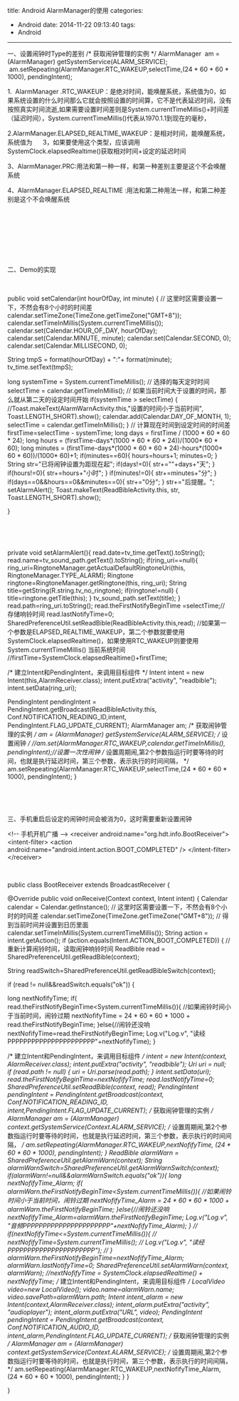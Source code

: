 title: Android  AlarmManager的使用
categories:
  - Android
date: 2014-11-22 09:13:40
tags:
  - Android
---

一、设置闹钟时Type的差别
/* 获取闹钟管理的实例 */
AlarmManager  am = (AlarmManager) getSystemService(ALARM_SERVICE);   am.setRepeating(AlarmManager.RTC_WAKEUP,selectTime,(24 * 60 * 60 * 1000), pendingIntent);

1.  AlarmManager .RTC_WAKEUP：是绝对时间，能唤醒系统，系统值为0，如果系统设置的什么时间那么它就会按照设置的时间算，它不是代表延迟时间，没有按照真实时间流逝,如果需要设置时间差则是System.currentTimeMillis()+时间差（延迟时间），System.currentTimeMillis()代表从1970.1.1到现在的毫秒，

2.AlarmManager.ELAPSED_REALTIME_WAKEUP：是相对时间，能唤醒系统，系统值为      3，如果要使用这个类型，应该调用SystemClock.elapsedRealtime()获取相对时间+设定的延迟时间

3、AlarmManager.PRC:用法和第一种一样，和第一种差别主要是这个不会唤醒系统

4、AlarmManager.ELAPSED_REALTIME :用法和第二种用法一样，和第二种差别是这个不会唤醒系统

&nbsp;

&nbsp;

&nbsp;

&nbsp;

二、Demo的实现

&nbsp;

public void setCalendar(int hourOfDay, int minute) {
// 这里时区需要设置一下，不然会有8个小时的时间差
calendar.setTimeZone(TimeZone.getTimeZone("GMT+8"));
calendar.setTimeInMillis(System.currentTimeMillis());
calendar.set(Calendar.HOUR_OF_DAY, hourOfDay);
calendar.set(Calendar.MINUTE, minute);
calendar.set(Calendar.SECOND, 0);
calendar.set(Calendar.MILLISECOND, 0);

String tmpS = format(hourOfDay) + ":"+ format(minute);
tv_time.setText(tmpS);

long systemTime = System.currentTimeMillis();
// 选择的每天定时时间
selectTime = calendar.getTimeInMillis();
// 如果当前时间大于设置的时间，那么就从第二天的设定时间开始
if(systemTime &gt; selectTime) {
//Toast.makeText(AlarmWarnActivity.this,"设置的时间小于当前时间", Toast.LENGTH_SHORT).show();
calendar.add(Calendar.DAY_OF_MONTH, 1);
selectTime = calendar.getTimeInMillis();
}
// 计算现在时间到设定时间的时间差
firstTime=selectTime - systemTime;
long days = firstTime / (1000 * 60 * 60 * 24);
long hours = (firstTime-days*(1000 * 60 * 60 * 24))/(1000* 60 * 60);
long minutes = (firstTime-days*(1000 * 60 * 60 * 24)-hours*(1000* 60 * 60))/(1000* 60)+1;
if(minutes==60){
hours=hours+1;
minutes=0;
}
String str="已将闹钟设置为距现在起";
if(days!=0){
str+=""+days+"天";
}
if(hours!=0){
str+=hours+"小时";
}
if(minutes!=0){
str+=minutes+"分";
}
if(days==0&amp;&amp;hours==0&amp;&amp;minutes==0){
str+="0分";
}
str+="后提醒。";
setAlarmAlert();
Toast.makeText(ReadBibleActivity.this, str, Toast.LENGTH_SHORT).show();

}

&nbsp;

&nbsp;

private void setAlarmAlert(){
read.date=tv_time.getText().toString();
read.name=tv_sound_path.getText().toString();
if(ring_uri==null){
ring_uri=RingtoneManager.getActualDefaultRingtoneUri(this, RingtoneManager.TYPE_ALARM);
Ringtone ringtone=RingtoneManager.getRingtone(this, ring_uri);
String title=getString(R.string.tv_no_ringtone);
if(ringtone!=null)
{
title=ringtone.getTitle(this);
}
tv_sound_path.setText(title);
}
read.path=ring_uri.toString();
read.theFirstNotifyBeginTime =selectTime;// 存储响铃时间
read.lastNotifyTime=0;
SharedPreferenceUtil.setReadBible(ReadBibleActivity.this,read);
//如果第一个参数是ELAPSED_REALTIME_WAKEUP，第二个参数就要使用SystemClock.elapsedRealtime()，如果使用RTC_WAKEUP则要使用System.currentTimeMillis() 当前系统时间
//firstTime=SystemClock.elapsedRealtime()+firstTime;

/* 建立Intent和PendingIntent，来调用目标组件 */
Intent intent = new Intent(this,AlarmReceiver.class);
intent.putExtra("activity", "readbible");
intent.setData(ring_uri);

PendingIntent pendingIntent = PendingIntent.getBroadcast(ReadBibleActivity.this, Conf.NOTIFICATION_READING_ID,intent, PendingIntent.FLAG_UPDATE_CURRENT);
AlarmManager am;
/* 获取闹钟管理的实例 */
am = (AlarmManager) getSystemService(ALARM_SERVICE);
/* 设置闹钟 */
//am.set(AlarmManager.RTC_WAKEUP,calendar.getTimeInMillis(), pendingIntent);//设置一次性闹钟
/* 设置周期闹,第2个参数指运行时要等待的时间，也就是执行延迟时间，第三个参数，表示执行的时间间隔， */
am.setRepeating(AlarmManager.RTC_WAKEUP,selectTime,(24 * 60 * 60 * 1000), pendingIntent);
}

&nbsp;

&nbsp;

三、手机重启后设定的闹钟时间会被消为0，这时需要重新设置闹钟

&lt;!-- 手机开机广播 --&gt;
&lt;receiver android:name="org.hdt.info.BootReceiver"&gt;
&lt;intent-filter&gt;
&lt;action android:name="android.intent.action.BOOT_COMPLETED" /&gt;
&lt;/intent-filter&gt;
&lt;/receiver&gt;

&nbsp;

public class BootReceiver extends BroadcastReceiver {

@Override
public void onReceive(Context context, Intent intent) {
Calendar calendar = Calendar.getInstance();
// 这里时区需要设置一下，不然会有8个小时的时间差
calendar.setTimeZone(TimeZone.getTimeZone("GMT+8"));
// 得到当前时间并设置到日历里面
calendar.setTimeInMillis(System.currentTimeMillis());
String action = intent.getAction();
if (action.equals(Intent.ACTION_BOOT_COMPLETED)) {
// 重新计算闹铃时间，读取闹钟响铃时间
ReadBible read = SharedPreferenceUtil.getReadBible(context);

String readSwitch=SharedPreferenceUtil.getReadBibleSwitch(context);

if (read != null&amp;&amp;readSwitch.equals("ok")) {

long nextNofifyTime;
if( read.theFirstNotifyBeginTime&lt;System.currentTimeMillis()){ //如果闹铃时间小于当前时间，闹铃过期
nextNofifyTime = 24 * 60 * 60 * 1000 + read.theFirstNotifyBeginTime;
}else{//闹铃还没响
nextNofifyTime=read.theFirstNotifyBeginTime;
Log.v("Log.v", "读经PPPPPPPPPPPPPPPPPPPPPP"+nextNofifyTime);
}

/* 建立Intent和PendingIntent，来调用目标组件 */
intent = new Intent(context, AlarmReceiver.class);
intent.putExtra("activity", "readbible");
Uri uri = null;
if (read.path != null) {
uri = Uri.parse(read.path);
}
intent.setData(uri);
read.theFirstNotifyBeginTime=nextNofifyTime;
read.lastNotifyTime=0;
SharedPreferenceUtil.setReadBible(context, read);
PendingIntent pendingIntent = PendingIntent.getBroadcast(context, Conf.NOTIFICATION_READING_ID, intent,PendingIntent.FLAG_UPDATE_CURRENT);
/* 获取闹钟管理的实例 */
AlarmManager am = (AlarmManager) context.getSystemService(Context.ALARM_SERVICE);
/* 设置周期闹,第2个参数指运行时要等待的时间，也就是执行延迟时间，第三个参数，表示执行的时间间隔， */
am.setRepeating(AlarmManager.RTC_WAKEUP,nextNofifyTime, (24 * 60 * 60 * 1000), pendingIntent);
}
ReadBible alarmWarn = SharedPreferenceUtil.getAlarmWarn(context);
String alarmWarnSwitch=SharedPreferenceUtil.getAlarmWarnSwitch(context);
if(alarmWarn!=null&amp;&amp;alarmWarnSwitch.equals("ok")){
long nextNofifyTime_Alarm;
if( alarmWarn.theFirstNotifyBeginTime&lt;System.currentTimeMillis()){ //如果闹铃时间小于当前时间，闹铃过期
nextNofifyTime_Alarm = 24 * 60 * 60 * 1000 + alarmWarn.theFirstNotifyBeginTime;
}else{//闹铃还没响
nextNofifyTime_Alarm=alarmWarn.theFirstNotifyBeginTime;
Log.v("Log.v", "音频PPPPPPPPPPPPPPPPPPPPPP"+nextNofifyTime_Alarm);
}
// if(nextNofifyTime&lt;=System.currentTimeMillis()){
// nextNofifyTime=System.currentTimeMillis();
// Log.v("Log.v", "读经PPPPPPPPPPPPPPPPPPPPPP");
// }
alarmWarn.theFirstNotifyBeginTime=nextNofifyTime_Alarm;
alarmWarn.lastNotifyTime=0;
SharedPreferenceUtil.setAlarmWarn(context, alarmWarn);
//nextNofifyTime = SystemClock.elapsedRealtime() + nextNofifyTime;
/* 建立Intent和PendingIntent，来调用目标组件 */
LocalVideo video=new LocalVideo();
video.name=alarmWarn.name;
video.savePath=alarmWarn.path;
Intent intent_alarm = new Intent(context,AlarmReceiver.class);
intent_alarm.putExtra("activity", "audioplayer");
intent_alarm.putExtra("URL", video);
PendingIntent pendingIntent = PendingIntent.getBroadcast(context, Conf.NOTIFICATION_AUDIO_ID, intent_alarm,PendingIntent.FLAG_UPDATE_CURRENT);
/* 获取闹钟管理的实例 */
AlarmManager am = (AlarmManager) context.getSystemService(Context.ALARM_SERVICE);
/* 设置周期闹,第2个参数指运行时要等待的时间，也就是执行时间，第三个参数，表示执行的时间间隔， */
am.setRepeating(AlarmManager.RTC_WAKEUP,nextNofifyTime_Alarm, (24 * 60 * 60 * 1000), pendingIntent);
}
}

}